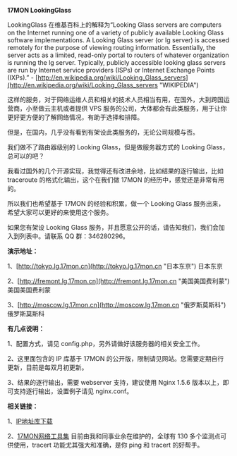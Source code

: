 **17MON LookingGlass**

LookingGlass 在维基百科上的解释为“Looking Glass servers are computers on the Internet running one of a variety of publicly available Looking Glass software implementations. A Looking Glass server (or lg server) is accessed remotely for the purpose of viewing routing information. Essentially, the server acts as a limited, read-only portal to routers of whatever organization is running the lg server. Typically, publicly accessible looking glass servers are run by Internet service providers (ISPs) or Internet Exchange Points (IXPs).” - [http://en.wikipedia.org/wiki/Looking_Glass_servers](http://en.wikipedia.org/wiki/Looking_Glass_servers "WIKIPEDIA")

这样的服务，对于网络运维人员和相关的技术人员相当有用，在国外，大到跨国运营商，小至做云主机或者提供 VPS 服务的公司，大体都会有此类服务，用于让你更好更方便的了解网络情况，有助于选择和排障。

但是，在国内，几乎没有看到有架设此类服务的，无论公司规模与否。

我们做不了路由器级别的 Looking Glass，但是做服务器方式的 Looking Glass，总可以的吧？

我看过国外的几个开源实现，我觉得还有改进余地，比如结果的逐行输出，比如 traceroute 的格式化输出，这个在我们做 17MON 的经历中，感觉还是非常有用的。

所以我们也希望基于 17MON 的经验和积累，做一个 Looking Glass 服务出来，希望大家可以更好的来使用这个服务。

如果您有架设 Looking Glass 服务，并且愿意公开的话，请告知我们，我们会加入到列表中。请联系 QQ 群：346280296。

**演示地址：**

1、[http://tokyo.lg.17mon.cn](http://tokyo.lg.17mon.cn "日本东京") 日本东京

2、[http://fremont.lg.17mon.cn](http://fremont.lg.17mon.cn "美国美国费利蒙") 美国美国费利蒙

3、[http://moscow.lg.17mon.cn](http://moscow.lg.17mon.cn "俄罗斯莫斯科") 俄罗斯莫斯科

**有几点说明：**

1、配置方式，请见 config.php，另外请做好该服务器的相关安全工作。

2、这里面包含的 IP 库基于 17MON 的公开版，限制请见网站。您需要定期自行更新，目前是每双月初更新。

3、结果的逐行输出，需要 webserver 支持，建议使用 Nginx 1.5.6 版本以上，即可支持逐行输出，设置例子请见 nginx.conf。

**相关链接：**

1、[IP地址库下载](http://tool.17mon.cn/ipdb.html "IP 归属地数据库")

2、[17MON网络工具集](http://tool.17mon.cn/ "17MON网络工具集") 目前由我和同事业余在维护的，全球有 130 多个监测点可供使用，tracert 功能尤其强大和准确，是你 ping 和 tracert 的好帮手。